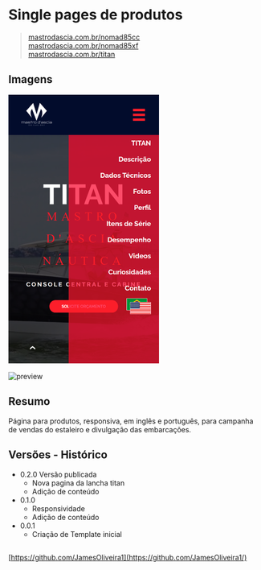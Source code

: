 # Single pages de produtos

> <a href="www.mastrodascia.com.br/nomad85cc">mastrodascia.com.br/nomad85cc</a><br>
> <a href="www.mastrodascia.com.br/nomad85xf">mastrodascia.com.br/nomad85xf</a><br>
> <a href="www.mastrodascia.com.br/titan">mastrodascia.com.br/titan</a><br>

## Imagens

  <p>    
  <img src="Shared/01.png" width="300" alt="preview">
  </p>

  <p>    
  <img src="Shared/02.png" width="600" alt="preview">
  </p>

## Resumo

Página para produtos, responsiva, em inglês e português, para campanha de vendas do estaleiro e divulgação das embarcações. 

## Versões - Histórico

* 0.2.0 Versão publicada
    * Nova pagina da lancha titan
    * Adição de conteúdo
* 0.1.0
    * Responsividade
    * Adição de conteúdo
* 0.0.1
    * Criação de Template inicial

## 

[https://github.com/JamesOliveira1](https://github.com/JamesOliveira1/)



